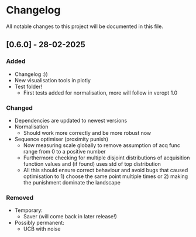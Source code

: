 # Changelog
All notable changes to this project will be documented in this file.

## [0.6.0] - 28-02-2025
### Added
- Changelog :))
- New visualisation tools in plotly
- Test folder!
  - First tests added for normalisation, more will follow in veropt 1.0

### Changed
- Dependencies are updated to newest versions
- Normalisation
  - Should work more correctly and be more robust now
- Sequence optimiser (proximity punish)
  - Now measuring scale globally to remove assumption of acq func range from 0 to a positive number
  - Furthermore checking for multiple disjoint distributions of acquisition function values and (if found) uses std of 
    top distribution
  - All this should ensure correct behaviour and avoid bugs that caused optimisation to 1) choose the same point 
    multiple times or 2) making the punishment dominate the landscape

### Removed
- Temporary:
  - Saver (will come back in later release!)
- Possibly permanent:
  - UCB with noise